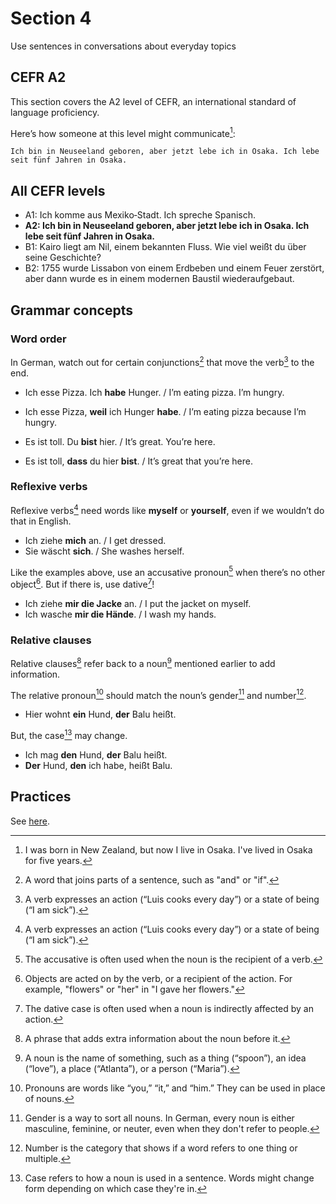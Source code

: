 # Section 4

Use sentences in conversations about everyday topics

## CEFR A2

This section covers the A2 level of CEFR, an international standard of language proficiency.

Here’s how someone at this level might communicate[^comm]:

    Ich bin in Neuseeland geboren, aber jetzt lebe ich in Osaka. Ich lebe seit fünf Jahren in Osaka.

[^comm]: I was born in New Zealand, but now I live in Osaka. I've lived in Osaka for five years.

## All CEFR levels

- A1: Ich komme aus Mexiko‑Stadt. Ich spreche Spanisch.
- **A2: Ich bin in Neuseeland geboren, aber jetzt lebe ich in Osaka. Ich lebe seit fünf Jahren in Osaka.**
- B1: Kairo liegt am Nil, einem bekannten Fluss. Wie viel weißt du über seine Geschichte?
- B2: 1755 wurde Lissabon von einem Erdbeben und einem Feuer zerstört, aber dann wurde es in einem modernen Baustil wiederaufgebaut.

## Grammar concepts

### Word order

In German, watch out for certain conjunctions[^conj] that move the verb[^verb] to the end.

[^conj]: A word that joins parts of a sentence, such as "and" or "if".
[^verb]: A verb expresses an action (“Luis cooks every day”) or a state of being (“I am sick”).

- Ich esse Pizza. Ich **habe** Hunger. / I’m eating pizza. I’m hungry.
- Ich esse Pizza, **weil** ich Hunger **habe**. / I’m eating pizza because I’m hungry.


- Es ist toll. Du **bist** hier. / It’s great. You’re here.
- Es ist toll, **dass** du hier **bist**. / It’s great that you’re here.

### Reflexive verbs


Reflexive verbs[^rv] need words like **myself** or **yourself**, even if we wouldn’t do that in English.

[^rv]: A verb expresses an action (“Luis cooks every day”) or a state of being (“I am sick”).

- Ich ziehe **mich** an. / I get dressed.
- Sie wäscht **sich**. / She washes herself.

Like the examples above, use an accusative pronoun[^ap] when there’s no other object[^obj]. But if there is, use dative[^dat]!

[^ap]: The accusative is often used when the noun is the recipient of a verb.
[^obj]: Objects are acted on by the verb, or a recipient of the action. For example, "flowers" or "her" in "I gave her flowers."
[^dat]: The dative case is often used when a noun is indirectly affected by an action.

- Ich ziehe **mir die Jacke** an. / I put the jacket on myself.
- Ich wasche **mir die Hände**. / I wash my hands.

### Relative clauses

Relative clauses[^rc] refer back to a noun[^noun] mentioned earlier to add information. 

[^rc]: A phrase that adds extra information about the noun before it.
[^noun]: A noun is the name of something, such as a thing (“spoon”), an idea (“love”), a place (“Atlanta”), or a person (“Maria”).

The relative pronoun[^rp] should match the noun’s gender[^gen] and number[^num].

[^rp]: Pronouns are words like “you,” “it,” and “him.” They can be used in place of nouns.
[^gen]: Gender is a way to sort all nouns. In German, every noun is either masculine, feminine, or neuter, even when they don't refer to people.
[^num]: Number is the category that shows if a word refers to one thing or multiple.

- Hier wohnt **ein** Hund, **der** Balu heißt.

But, the case[^case] may change.​

[^case]: Case refers to how a noun is used in a sentence. Words might change form depending on which case they're in.

- Ich mag **den** Hund, **der** Balu heißt.
- **Der** Hund, **den** ich habe, heißt Balu.

## Practices

See [here](./practices.md).
